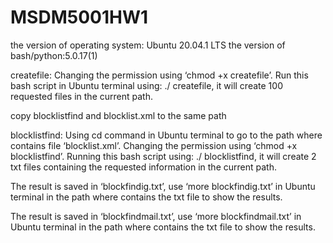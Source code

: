 # MSDM5001HW1
the version of operating system: Ubuntu 20.04.1 LTS
the version of bash/python:5.0.17(1)

createfile: Changing the permission using ‘chmod +x createfile’. Run this bash script in Ubuntu terminal using: ./ createfile, it will create 100 requested files in the current path. 

copy blocklistfind and blocklist.xml to the same path

blocklistfind:  Using cd command in Ubuntu terminal to go to the path where contains file ‘blocklist.xml’. Changing the permission using ‘chmod +x blocklistfind’. Running this bash script using: ./ blocklistfind, it will create 2 txt files containing the requested information in the current path.

The result is saved in ‘blockfindig.txt’, use ‘more blockfindig.txt’ in Ubuntu terminal in the path where contains the txt file to show the results.

The result is saved in ‘blockfindmail.txt’, use ‘more blockfindmail.txt’ in Ubuntu terminal in the path where contains the txt file to show the results.
